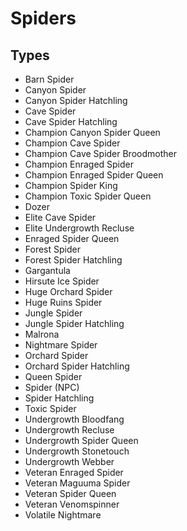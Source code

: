 # Spiders
## Types
* Barn Spider
* Canyon Spider
* Canyon Spider Hatchling
* Cave Spider
* Cave Spider Hatchling
* Champion Canyon Spider Queen
* Champion Cave Spider
* Champion Cave Spider Broodmother
* Champion Enraged Spider
* Champion Enraged Spider Queen
* Champion Spider King
* Champion Toxic Spider Queen
* Dozer
* Elite Cave Spider
* Elite Undergrowth Recluse
* Enraged Spider Queen
* Forest Spider
* Forest Spider Hatchling
* Gargantula
* Hirsute Ice Spider
* Huge Orchard Spider
* Huge Ruins Spider
* Jungle Spider
* Jungle Spider Hatchling
* Malrona
* Nightmare Spider
* Orchard Spider
* Orchard Spider Hatchling
* Queen Spider
* Spider (NPC)
* Spider Hatchling
* Toxic Spider
* Undergrowth Bloodfang
* Undergrowth Recluse
* Undergrowth Spider Queen
* Undergrowth Stonetouch
* Undergrowth Webber
* Veteran Enraged Spider
* Veteran Maguuma Spider
* Veteran Spider Queen
* Veteran Venomspinner
* Volatile Nightmare
